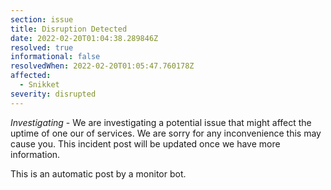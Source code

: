 ```yaml
---
section: issue
title: Disruption Detected
date: 2022-02-20T01:04:38.289846Z
resolved: true
informational: false
resolvedWhen: 2022-02-20T01:05:47.760178Z
affected:
  - Snikket
severity: disrupted
---
```

*Investigating* - We are investigating a potential issue that might affect the uptime of one our of services. We are sorry for any inconvenience this may cause you. This incident post will be updated once we have more information.

This is an automatic post by a monitor bot.
        